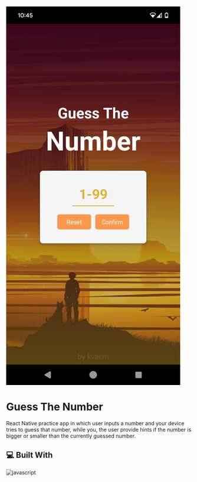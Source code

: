 ![Example Image](assets/images/guess-the-number.jpg)

# Guess The Number
React Native practice app in which user inputs a number and your device tries to guess that number, while you, the user provide hints if the number is bigger or smaller than the currently guessed number.

<!-- [Live Demo](https://nikolamilinkovic.github.io/battleship/) ✨ -->

## 💻 Built With
![javascript](https://skillicons.dev/icons?i=js,react&perline=10)
